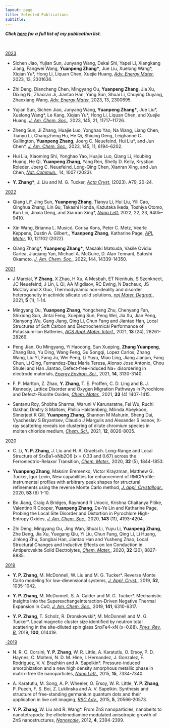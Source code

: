 ```yaml
---
layout: page
title: Selected Publications
subtitle: 　
---
```


<p><b><i>Click <a target="_blank" href="https://scholar.google.com/citations?user=NgqIgO0AAAAJ&hl=e">here</a> for a full list of my publication list.</i></b></p>

<br />

<u>2023</u>

- Sichen Jiao, Yujian Sun, Junyang Wang, Dekai Shi, Yapei Li, Xiangkang Jiang, Fangwei Wang, **Yuanpeng Zhang\***, Jue Liu, Xuelong Wang*, Xiqian Yu*, Hong Li, Liquan Chen, Xuejie Huang, <u>*Adv. Energy Mater.*</u> 2023, 13, 2301636.

- Zhi Deng, Diancheng Chen, Mingyang Ou, **Yuanpeng Zhang**, Jia Xu, Dixing Ni, Zhaoran Ji, Jiantao Han, Yang Sun, Shuai Li, Chuying Ouyang, Zhaoxiang Wang, <u>*Adv. Energy Mater.*</u> 2023, 13, 2300695.

- Yujian Sun, Sichen Jiao, Junyang Wang, **Yuanpeng Zhang\***, Jue Liu\*, Xuelong Wang\*, Le Kang, Xiqian Yu\*, Hong Li, Liquan Chen, and Xuejie Huang, <u>*J. Am. Chem. Soc.*</u>, 2023, 145, 21, 11717–11726.

- Zheng Sun, Ji Zhang, Huajie Luo, Yonghao Yao, Na Wang, Liang Chen, Tianyu Li, Changzheng Hu, He Qi, Shiqing Deng, Leighanne C. Gallington, **Yuanpeng Zhang**, Joerg C. Neuefeind, Hui Liu*, and Jun Chen*, <u>*J. Am. Chem. Soc.*</u>, 2023, 145, 11, 6194–6202.

- Hui Liu, Xiaoming Shi, Yonghao Yao, Huajie Luo, Qiang Li, Houbing Huang, He Qi, **Yuanpeng Zhang**, Yang Ren, Shelly D. Kelly, Krystian Roleder, Joerg C. Neuefeind, Long-Qing Chen, Xianran Xing, and Jun Chen, <u>*Nat. Commun.*</u>, 14, 1007 (2023).

- **Y. Zhang\***, J. Liu and M. G. Tucker, <u>*Acta Cryst.*</u> (2023). A79, 20-24.

<u>2022</u>

- Qiang Li*, Jing Sun, **Yuanpeng Zhang**, Tianyu Li, Hui Liu, Yili Cao, Qinghua Zhang, Lin Gu, Takashi Honda, Kazutaka Ikeda, Toshiya Otomo, Kun Lin, Jinxia Deng, and Xianran Xing*, <u>*Nano Lett.*</u> 2022, 22, 23, 9405–9410.

- Xin Wang, Brianna L. Musicó, Corisa Kons, Peter C. Metz, Veerle Keppens, Dustin A. Gilbert,, **Yuanpeng Zhang**, Katharine Page, <u>*APL Mater.*</u> 10, 121102 (2022).

- Qiang Zhang*, **Yuanpeng Zhang\***, Masaaki Matsuda, Vasile Ovidiu Garlea, Jiaqiang
Yan, Michael A. McGuire, D. Alan Tennant, Satoshi Okamoto. <u>*J. Am. Chem. Soc.*</u>,
2022, 144, 14339-14350.

<u>2021</u>

- J Marcial, **Y Zhang**, X Zhao, H Xu, A Mesbah, ET Nienhuis, S Szenknect, JC Neuefeind, J Lin, L Qi, AA Migdisov, RC Ewing, N Dacheux, JS McCloy and X Guo,
Thermodynamic non-ideality and disorder heterogeneity in actinide silicate solid solutions, <u>*npj Mater. Degrad.*</u>, 2021, **5** (1), 1-14.

- Mingyang Ou, **Yuanpeng Zhang**, Yongcheng Zhu, Chenyang Fan, Shixiong Sun, Jintai Feng, Xueping Sun, Peng Wei, Jia Xu, Jian Peng, Xianyong Wu, Gang Jiang, Qing Li, Chun Fang and Jiantao Han, Local Structures of Soft Carbon and Electrochemical Performance of Potassium-Ion Batteries, <u>*ACS Appl. Mater. Interf.*</u>, 2021, **13** (24), 28261-28269.

- Peng Jian, Ou Mingyang, Yi Haocong, Sun Xueping, **Zhang Yuanpeng**, Zhang Bao, Yu Ding, Wang Feng, Gu Songqi, Lopez Carlos, Zhang Wang, Liu YI, Fang Ju, Wei Peng, Li Yuyu, Miao Ling, Jiang Jianjun, Fang Chun, Li Qing, Fernandez-Diaz Maria Teresa, Alonso Jose Antonio, Chou Shulei and Han Jiantao, Defect-free-induced Na+ disordering in electrode materials, <u>*Energy Environ. Sci.*</u>, 2021, **14**, 3130-3140.

- F. P. Marlton, Z. Zhao, **Y. Zhang**, T. E. Proffen, C. D. Ling and B. J. Kennedy, Lattice Disorder and Oxygen Migration Pathways in Pyrochlore and Defect-Fluorite Oxides, <u>*Chem. Mater.*</u>, 2021, **33** (4) 1407-1415.

- Santanu Roy, Shobha Sharma, Waruni V Karunaratne, Fei Wu, Ruchi Gakhar, Dmitry S Maltsev, Phillip Halstenberg, Milinda Abeykoon, Simerjeet K Gill, **Yuanpeng Zhang**, Shannon M Mahurin, Sheng Dai, Vyacheslav S Bryantsev, Claudio J Margulis and Alexander S Ivanov, X-ray scattering reveals ion clustering of dilute chromium species in molten chloride medium, <u>*Chem. Sci.*</u>, 2021, **12**, 8026-8035.

<u>2020</u>

- C. Li, **Y. P. Zhang**, J. Liu and H. A. Graetsch. Long-Range and Local Structure of SrxBa1–xNb2O6 (x = 0.33 and 0.67) across the Ferroelectric–Relaxor Transition, <u>*Chem. Mater.*</u>, 2020, **32** (5), 1844-1853.

- **Yuanpeng Zhang**, Maksim Eremenko, Victor Krayzman, Matthew G. Tucker, Igor Levin, New capabilities for enhancement of RMCProfile: instrumental profiles with arbitrary peak shapes for structural refinements using the reverse Monte Carlo method, <u>*J. appl. Crystallogr.*</u>, 2020, **53** (6) 1-10.

- Bo Jiang, Craig A Bridges, Raymond R Unocic, Krishna Chaitanya Pitike, Valentino R Cooper, **Yuanpeng Zhang**, De-Ye Lin and Katharine Page, Probing the Local Site Disorder and Distortion in Pyrochlore High-Entropy Oxides, <u>*J. Am. Chem. Soc.*</u>, 2020, **143** (11), 4193-4204.

- Zhi Deng, Mingyang Ou, Jing Wan, Shuai Li, Yuyu Li, **Yuanpeng Zhang**, Zhe Deng, Jia Xu, Yuegang Qiu, Yi Liu, Chun Fang, Qing Li, Li Huang, Jinlong Zhu, Songbai Han, Jiantao Han and Yusheng Zhao, Local Structural Changes and Inductive Effects on Ion Conduction in Antiperovskite Solid Electrolytes, <u>*Chem. Mater.*</u>, 2020, **32** (20), 8827-8835.

<u>2019</u>

- **Y. P. Zhang**, M. McDonnell, W. Liu and M. G. Tucker*. Reverse Monte Carlo modeling for low-dimensional systems, <u>*J. Appl. Cryst.*</u>, 2019, **52**, 1035-1042.

- **Y. P. Zhang**, M. McDonnell, S. A. Calder and M. G. Tucker*. Mechanistic Insights into the SuperexchangeInteraction-Driven Negative Thermal Expansion in CuO, <u>*J. Am. Chem. Soc.*</u>, 2019, **141**, 6310-6317.

- **Y. P. Zhang**, T. Scholz, R. Dronskowski*, M. McDonnell and M. G. Tucker*. Local magnetic cluster size identified by neutron total scattering in the site-diluted spin glass SnxFe4-xN (x=0.88). <u>*Phys. Rev. B*</u>, 2019, **100**, 014419.

<u>-2019</u>

- N. R. C. Corsini, **Y. P. Zhang**, W. R. Little, A. Karatutlu, O. Ersoy, P. D. Haynes, C. Molteni, N. D. M. Hine, I. Hernandez, J. Gonzalez, F. Rodriguez, V. V. Brazhkin and A. Sapelkin*. Pressure-induced amorphization and a new high density amorphous metallic phase in matrix-free Ge nanoparticles, <u>*Nano Lett.*</u>, 2015, **15**, 7334-7340.

- A. Karatutlu, M. Song, A. P. Wheeler, O. Ersoy, W. R. Little, **Y. P. Zhang**, P. Puech, F. S. Boi, Z. Luklinska and A. V. Sapelkin. Synthesis and structure of free-standing germanium quantum dots and their application in live cell imaging, <u>*RSC Adv.*</u>, 2015, **5**, 20566-20573.

- **Y. P. Zhang**, W. Liu and R. Wang*. From ZnS nanoparticles, nanobelts to nanotetrapods: the ethelenediamine modulated anisotropic growth of ZnS nanostructures, <u>*Nanoscale*</u>, 2012, **4**, 2394-2399.
